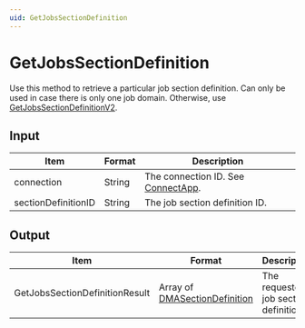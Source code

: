 ```yaml
---
uid: GetJobsSectionDefinition
---
```


# GetJobsSectionDefinition

Use this method to retrieve a particular job section definition. Can only be used in case there is only one job domain. Otherwise, use [GetJobsSectionDefinitionV2](xref:GetJobsSectionDefinitionV2).

## Input

| Item                | Format | Description                                          |
|---------------------|--------|------------------------------------------------------|
| connection          | String | The connection ID. See [ConnectApp](xref:ConnectApp). |
| sectionDefinitionID | String | The job section definition ID.                       |

## Output

| Item | Format | Description |
|--|--|--|
| GetJobsSectionDefinitionResult | Array of [DMASectionDefinition](xref:DMASectionDefinition) | The requested job section definition. |
